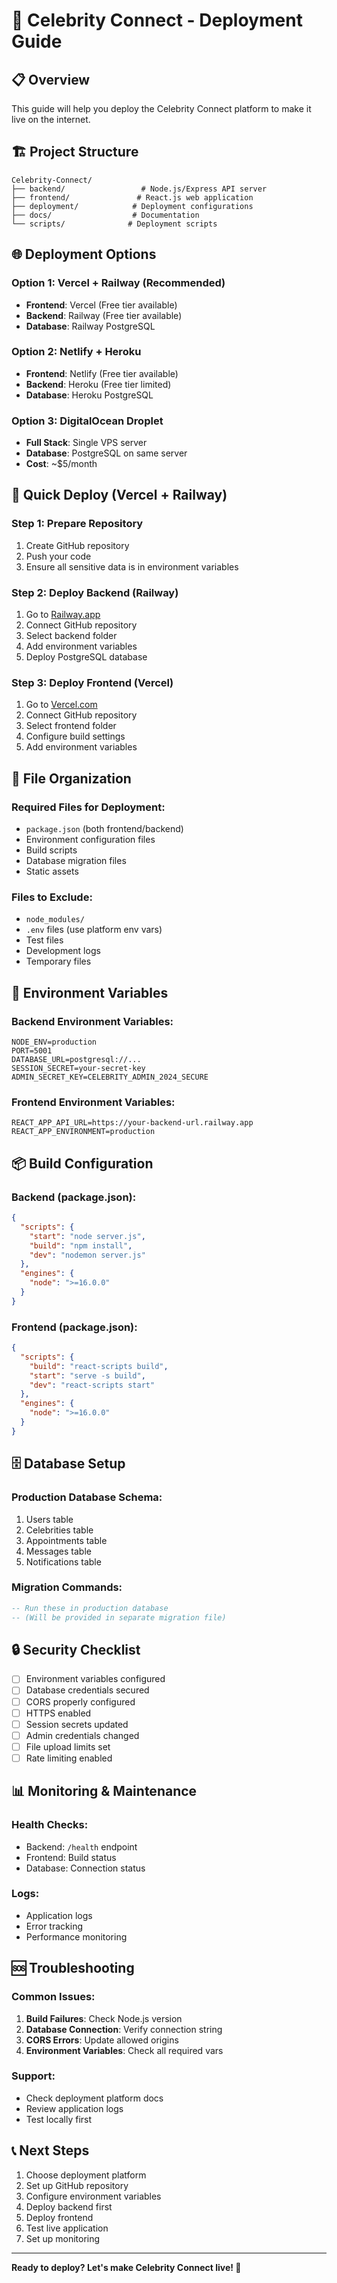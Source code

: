 # 🚀 Celebrity Connect - Deployment Guide

## 📋 Overview
This guide will help you deploy the Celebrity Connect platform to make it live on the internet.

## 🏗️ Project Structure
```
Celebrity-Connect/
├── backend/                 # Node.js/Express API server
├── frontend/               # React.js web application
├── deployment/            # Deployment configurations
├── docs/                  # Documentation
└── scripts/              # Deployment scripts
```

## 🌐 Deployment Options

### Option 1: Vercel + Railway (Recommended)
- **Frontend**: Vercel (Free tier available)
- **Backend**: Railway (Free tier available)
- **Database**: Railway PostgreSQL

### Option 2: Netlify + Heroku
- **Frontend**: Netlify (Free tier available)
- **Backend**: Heroku (Free tier limited)
- **Database**: Heroku PostgreSQL

### Option 3: DigitalOcean Droplet
- **Full Stack**: Single VPS server
- **Database**: PostgreSQL on same server
- **Cost**: ~$5/month

## 🚀 Quick Deploy (Vercel + Railway)

### Step 1: Prepare Repository
1. Create GitHub repository
2. Push your code
3. Ensure all sensitive data is in environment variables

### Step 2: Deploy Backend (Railway)
1. Go to [Railway.app](https://railway.app)
2. Connect GitHub repository
3. Select backend folder
4. Add environment variables
5. Deploy PostgreSQL database

### Step 3: Deploy Frontend (Vercel)
1. Go to [Vercel.com](https://vercel.com)
2. Connect GitHub repository
3. Select frontend folder
4. Configure build settings
5. Add environment variables

## 📁 File Organization

### Required Files for Deployment:
- `package.json` (both frontend/backend)
- Environment configuration files
- Build scripts
- Database migration files
- Static assets

### Files to Exclude:
- `node_modules/`
- `.env` files (use platform env vars)
- Test files
- Development logs
- Temporary files

## 🔧 Environment Variables

### Backend Environment Variables:
```
NODE_ENV=production
PORT=5001
DATABASE_URL=postgresql://...
SESSION_SECRET=your-secret-key
ADMIN_SECRET_KEY=CELEBRITY_ADMIN_2024_SECURE
```

### Frontend Environment Variables:
```
REACT_APP_API_URL=https://your-backend-url.railway.app
REACT_APP_ENVIRONMENT=production
```

## 📦 Build Configuration

### Backend (package.json):
```json
{
  "scripts": {
    "start": "node server.js",
    "build": "npm install",
    "dev": "nodemon server.js"
  },
  "engines": {
    "node": ">=16.0.0"
  }
}
```

### Frontend (package.json):
```json
{
  "scripts": {
    "build": "react-scripts build",
    "start": "serve -s build",
    "dev": "react-scripts start"
  },
  "engines": {
    "node": ">=16.0.0"
  }
}
```

## 🗄️ Database Setup

### Production Database Schema:
1. Users table
2. Celebrities table
3. Appointments table
4. Messages table
5. Notifications table

### Migration Commands:
```sql
-- Run these in production database
-- (Will be provided in separate migration file)
```

## 🔒 Security Checklist

- [ ] Environment variables configured
- [ ] Database credentials secured
- [ ] CORS properly configured
- [ ] HTTPS enabled
- [ ] Session secrets updated
- [ ] Admin credentials changed
- [ ] File upload limits set
- [ ] Rate limiting enabled

## 📊 Monitoring & Maintenance

### Health Checks:
- Backend: `/health` endpoint
- Frontend: Build status
- Database: Connection status

### Logs:
- Application logs
- Error tracking
- Performance monitoring

## 🆘 Troubleshooting

### Common Issues:
1. **Build Failures**: Check Node.js version
2. **Database Connection**: Verify connection string
3. **CORS Errors**: Update allowed origins
4. **Environment Variables**: Check all required vars

### Support:
- Check deployment platform docs
- Review application logs
- Test locally first

## 📞 Next Steps

1. Choose deployment platform
2. Set up GitHub repository
3. Configure environment variables
4. Deploy backend first
5. Deploy frontend
6. Test live application
7. Set up monitoring

---

**Ready to deploy? Let's make Celebrity Connect live! 🌟**
